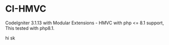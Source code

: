 # CI-HMVC
CodeIgniter 3.1.13 with Modular Extensions - HMVC with php <= 8.1 support, This tested with php8.1.

hi sk
